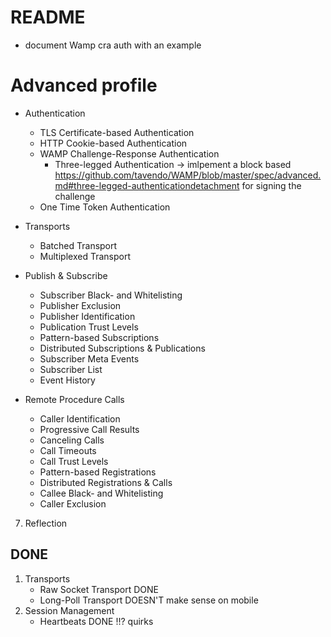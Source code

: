 # README
- document Wamp cra auth with an example


# Advanced profile
- Authentication
    * TLS Certificate-based Authentication
    * HTTP Cookie-based Authentication
    * WAMP Challenge-Response Authentication
    	- Three-legged Authentication -> imlpement a block based  https://github.com/tavendo/WAMP/blob/master/spec/advanced.md#three-legged-authenticationdetachment for signing the challenge
    * One Time Token Authentication

- Transports
   * Batched Transport
   * Multiplexed Transport

- Publish & Subscribe
    * Subscriber Black- and Whitelisting
    * Publisher Exclusion
    * Publisher Identification
    * Publication Trust Levels
    * Pattern-based Subscriptions
    * Distributed Subscriptions & Publications
    * Subscriber Meta Events
    * Subscriber List
    * Event History
    
- Remote Procedure Calls
    * Caller Identification
    * Progressive Call Results
    * Canceling Calls
    * Call Timeouts
    * Call Trust Levels
    * Pattern-based Registrations
    * Distributed Registrations & Calls
    * Callee Black- and Whitelisting
    * Caller Exclusion

7. Reflection


## DONE
1. Transports
   - Raw Socket Transport DONE
   - Long-Poll Transport DOESN'T make sense on mobile
3. Session Management
    - Heartbeats DONE !!? quirks